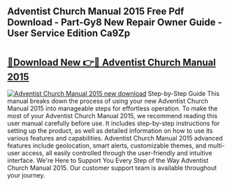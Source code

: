 ## Adventist Church Manual 2015 Free Pdf Download - Part-Gy8 New Repair Owner Guide - User Service Edition Ca9Zp

# <h2><a href="http://bc28502.oget.top/?id=Adventist+Church+Manual+2015">🔗Download New 👉🔴 Adventist Church Manual 2015</a></h2>

[![Adventist Church Manual 2015 new download](https://i.imgur.com/5g1atiW.png)](http://bc28502.oget.top/?id=Adventist+Church+Manual+2015)
Step-by-Step Guide This manual breaks down the process of using your new Adventist Church Manual 2015 into manageable steps for effortless operation. To make the most of your Adventist Church Manual 2015, we recommend reading this user manual carefully before use. It includes step-by-step instructions for setting up the product, as well as detailed information on how to use its various features and capabilities. Adventist Church Manual 2015 advanced features include geolocation, smart alerts, customizable themes, and multi-user access, all easily controlled through the user-friendly and intuitive interface. We're Here to Support You Every Step of the Way Adventist Church Manual 2015. Our customer support team is available throughout your journey.
